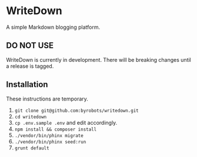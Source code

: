 # WriteDown
A simple Markdown blogging platform.

## DO NOT USE
WriteDown is currently in development. There will be breaking changes until a
release is tagged.

## Installation
These instructions are temporary.

1. `git clone git@github.com:byrobots/writedown.git`
2. `cd writedown`
3. `cp .env.sample .env` and edit accordingly.
4. `npm install && composer install`
5. `./vendor/bin/phinx migrate`
6. `./vendor/bin/phinx seed:run`
7. `grunt default`


